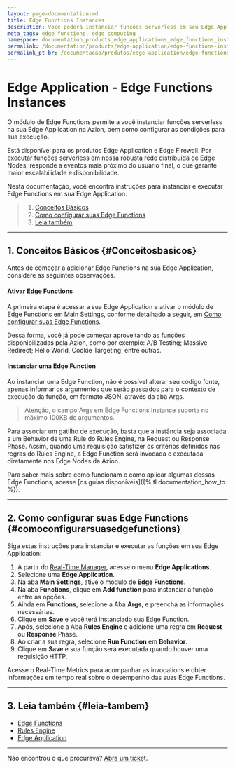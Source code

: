 ```yaml
---
layout: page-documentation-md
title: Edge Functions Instances
description: Você poderá instanciar funções serverless em seu Edge Application na Azion.
meta_tags: edge functions, edge computing
namespace: documentation_products_edge_applications_edge_functions_instances
permalink: /documentation/products/edge-application/edge-functions-instances/
permalink_pt-br: /documentacao/produtos/edge-application/edge-functions-instances/
---
```


# Edge **Application - Edge Functions Instances**



O módulo de Edge Functions permite a você instanciar funções serverless na sua Edge Application na Azion, bem como configurar as condições para sua execução.

Está disponível para os produtos Edge Application e Edge Firewall. Por executar funções serverless em nossa robusta rede distribuída de Edge Nodes, responde a eventos mais próximo do usuário final, o que garante maior escalabilidade e disponibilidade.

Nesta documentação, você encontra instruções para instanciar e executar Edge Functions em sua Edge Application.

> 1. [Conceitos Básicos](#Conceitosbasicos)
> 2. [Como configurar suas Edge Functions](#comoconfigurarsuasedgefunctions)
> 3. [Leia também](#leia-tambem)

***

## 1. Conceitos Básicos {#Conceitosbasicos}

Antes de começar a adicionar Edge Functions na sua Edge Application, considere as seguintes observações.

#### Ativar Edge Functions

A primeira etapa é acessar a sua Edge Application e ativar o módulo de Edge Functions em Main Settings, conforme detalhado a seguir, em [Como configurar suas Edge Functions](#comoconfigurarsuasedgefunction).

Dessa forma, você já pode começar aproveitando as funções disponibilizadas pela Azion, como por exemplo: A/B Testing; Massive Redirect; Hello World, Cookie Targeting, entre outras.

#### Instanciar uma Edge Function

Ao instanciar uma Edge Function, não é possível alterar seu código fonte, apenas informar os argumentos que serão passados para o contexto de execução da função, em formato JSON, através da aba Args.

> Atenção, o campo Args em Edge Functions Instance suporta no máximo 100KB de argumentos.

Para associar um gatilho de execução, basta que a instância seja associada a um Behavior de uma Rule do Rules Engine, na Request ou Response Phase. Assim, quando uma requisição satisfizer os critérios definidos nas regras do Rules Engine, a Edge Function será invocada e executada diretamente nos Edge Nodes da Azion.

Para saber mais sobre como funcionam e como aplicar algumas dessas Edge Functions, acesse [os guias disponíveis]({% tl documentation_how_to %}).

***

## 2. Como configurar suas Edge Functions {#comoconfigurarsuasedgefunctions}

Siga estas instruções para instanciar e executar as funções em sua Edge Application:

1. A partir do [Real-Time Manager](https://manager.azion.com/), acesse o menu **Edge Applications**.
2. Selecione uma **Edge Application**.
3. Na aba **Main Settings**, ative o módulo de **Edge Functions**.
4. Na aba **Functions**, clique em **Add function** para instanciar a função entre as opções.
5. Ainda em **Functions**, selecione a Aba **Args**, e preencha as informações necessárias.
6. Clique em **Save** e você terá instanciado sua Edge Function.
7. Após,  selecione a Aba **Rules Engine** e adicione uma regra em **Request** ou **Response** Phase.
8. Ao criar a sua regra, selecione **Run Function** em **Behavior**.
9. Clique em  **Save** e sua função será executada quando houver uma requisição HTTP.

Acesse o Real-Time Metrics para acompanhar as invocations e obter informações em tempo real sobre o desempenho das suas Edge Functions.

***

## 3. Leia também {#leia-tambem}

* [Edge Functions](https://www.azion.com/pt-br/documentacao/produtos/edge-application/edge-functions/)
* [Rules Engine](https://www.azion.com/pt-br/documentacao/produtos/edge-application/rules-engine/)
* [Edge Application](https://www.azion.com/pt-br/documentacao/produtos/edge-application/)

***

Não encontrou o que procurava? [Abra um ticket](https://tickets.azion.com/pt-BR/support/login/).
